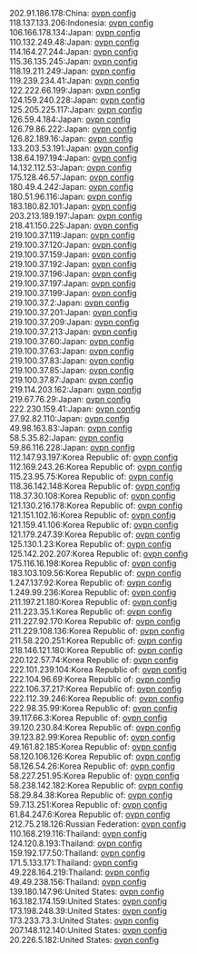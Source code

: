 202.91.186.178:China: [ovpn config](vpn/202_91_186_178.ovpn)  
118.137.133.206:Indonesia: [ovpn config](vpn/118_137_133_206.ovpn)  
106.166.178.134:Japan: [ovpn config](vpn/106_166_178_134.ovpn)  
110.132.249.48:Japan: [ovpn config](vpn/110_132_249_48.ovpn)  
114.164.27.244:Japan: [ovpn config](vpn/114_164_27_244.ovpn)  
115.36.135.245:Japan: [ovpn config](vpn/115_36_135_245.ovpn)  
118.19.211.249:Japan: [ovpn config](vpn/118_19_211_249.ovpn)  
119.239.234.41:Japan: [ovpn config](vpn/119_239_234_41.ovpn)  
122.222.66.199:Japan: [ovpn config](vpn/122_222_66_199.ovpn)  
124.159.240.228:Japan: [ovpn config](vpn/124_159_240_228.ovpn)  
125.205.225.117:Japan: [ovpn config](vpn/125_205_225_117.ovpn)  
126.59.4.184:Japan: [ovpn config](vpn/126_59_4_184.ovpn)  
126.79.86.222:Japan: [ovpn config](vpn/126_79_86_222.ovpn)  
126.82.189.16:Japan: [ovpn config](vpn/126_82_189_16.ovpn)  
133.203.53.191:Japan: [ovpn config](vpn/133_203_53_191.ovpn)  
138.64.197.194:Japan: [ovpn config](vpn/138_64_197_194.ovpn)  
14.132.112.53:Japan: [ovpn config](vpn/14_132_112_53.ovpn)  
175.128.46.57:Japan: [ovpn config](vpn/175_128_46_57.ovpn)  
180.49.4.242:Japan: [ovpn config](vpn/180_49_4_242.ovpn)  
180.51.96.116:Japan: [ovpn config](vpn/180_51_96_116.ovpn)  
183.180.82.101:Japan: [ovpn config](vpn/183_180_82_101.ovpn)  
203.213.189.197:Japan: [ovpn config](vpn/203_213_189_197.ovpn)  
218.41.150.225:Japan: [ovpn config](vpn/218_41_150_225.ovpn)  
219.100.37.119:Japan: [ovpn config](vpn/219_100_37_119.ovpn)  
219.100.37.120:Japan: [ovpn config](vpn/219_100_37_120.ovpn)  
219.100.37.159:Japan: [ovpn config](vpn/219_100_37_159.ovpn)  
219.100.37.192:Japan: [ovpn config](vpn/219_100_37_192.ovpn)  
219.100.37.196:Japan: [ovpn config](vpn/219_100_37_196.ovpn)  
219.100.37.197:Japan: [ovpn config](vpn/219_100_37_197.ovpn)  
219.100.37.199:Japan: [ovpn config](vpn/219_100_37_199.ovpn)  
219.100.37.2:Japan: [ovpn config](vpn/219_100_37_2.ovpn)  
219.100.37.201:Japan: [ovpn config](vpn/219_100_37_201.ovpn)  
219.100.37.209:Japan: [ovpn config](vpn/219_100_37_209.ovpn)  
219.100.37.213:Japan: [ovpn config](vpn/219_100_37_213.ovpn)  
219.100.37.60:Japan: [ovpn config](vpn/219_100_37_60.ovpn)  
219.100.37.63:Japan: [ovpn config](vpn/219_100_37_63.ovpn)  
219.100.37.83:Japan: [ovpn config](vpn/219_100_37_83.ovpn)  
219.100.37.85:Japan: [ovpn config](vpn/219_100_37_85.ovpn)  
219.100.37.87:Japan: [ovpn config](vpn/219_100_37_87.ovpn)  
219.114.203.162:Japan: [ovpn config](vpn/219_114_203_162.ovpn)  
219.67.76.29:Japan: [ovpn config](vpn/219_67_76_29.ovpn)  
222.230.159.41:Japan: [ovpn config](vpn/222_230_159_41.ovpn)  
27.92.82.110:Japan: [ovpn config](vpn/27_92_82_110.ovpn)  
49.98.163.83:Japan: [ovpn config](vpn/49_98_163_83.ovpn)  
58.5.35.82:Japan: [ovpn config](vpn/58_5_35_82.ovpn)  
59.86.116.228:Japan: [ovpn config](vpn/59_86_116_228.ovpn)  
112.147.93.197:Korea Republic of: [ovpn config](vpn/112_147_93_197.ovpn)  
112.169.243.26:Korea Republic of: [ovpn config](vpn/112_169_243_26.ovpn)  
115.23.95.75:Korea Republic of: [ovpn config](vpn/115_23_95_75.ovpn)  
118.36.142.148:Korea Republic of: [ovpn config](vpn/118_36_142_148.ovpn)  
118.37.30.108:Korea Republic of: [ovpn config](vpn/118_37_30_108.ovpn)  
121.130.216.178:Korea Republic of: [ovpn config](vpn/121_130_216_178.ovpn)  
121.151.102.16:Korea Republic of: [ovpn config](vpn/121_151_102_16.ovpn)  
121.159.41.106:Korea Republic of: [ovpn config](vpn/121_159_41_106.ovpn)  
121.179.247.39:Korea Republic of: [ovpn config](vpn/121_179_247_39.ovpn)  
125.130.1.23:Korea Republic of: [ovpn config](vpn/125_130_1_23.ovpn)  
125.142.202.207:Korea Republic of: [ovpn config](vpn/125_142_202_207.ovpn)  
175.116.16.198:Korea Republic of: [ovpn config](vpn/175_116_16_198.ovpn)  
183.103.109.56:Korea Republic of: [ovpn config](vpn/183_103_109_56.ovpn)  
1.247.137.92:Korea Republic of: [ovpn config](vpn/1_247_137_92.ovpn)  
1.249.99.236:Korea Republic of: [ovpn config](vpn/1_249_99_236.ovpn)  
211.197.21.180:Korea Republic of: [ovpn config](vpn/211_197_21_180.ovpn)  
211.223.35.1:Korea Republic of: [ovpn config](vpn/211_223_35_1.ovpn)  
211.227.92.170:Korea Republic of: [ovpn config](vpn/211_227_92_170.ovpn)  
211.229.108.136:Korea Republic of: [ovpn config](vpn/211_229_108_136.ovpn)  
211.58.220.251:Korea Republic of: [ovpn config](vpn/211_58_220_251.ovpn)  
218.146.121.180:Korea Republic of: [ovpn config](vpn/218_146_121_180.ovpn)  
220.122.57.74:Korea Republic of: [ovpn config](vpn/220_122_57_74.ovpn)  
222.101.239.104:Korea Republic of: [ovpn config](vpn/222_101_239_104.ovpn)  
222.104.96.69:Korea Republic of: [ovpn config](vpn/222_104_96_69.ovpn)  
222.106.37.217:Korea Republic of: [ovpn config](vpn/222_106_37_217.ovpn)  
222.112.39.246:Korea Republic of: [ovpn config](vpn/222_112_39_246.ovpn)  
222.98.35.99:Korea Republic of: [ovpn config](vpn/222_98_35_99.ovpn)  
39.117.66.3:Korea Republic of: [ovpn config](vpn/39_117_66_3.ovpn)  
39.120.230.84:Korea Republic of: [ovpn config](vpn/39_120_230_84.ovpn)  
39.123.82.99:Korea Republic of: [ovpn config](vpn/39_123_82_99.ovpn)  
49.161.82.185:Korea Republic of: [ovpn config](vpn/49_161_82_185.ovpn)  
58.120.106.126:Korea Republic of: [ovpn config](vpn/58_120_106_126.ovpn)  
58.126.54.26:Korea Republic of: [ovpn config](vpn/58_126_54_26.ovpn)  
58.227.251.95:Korea Republic of: [ovpn config](vpn/58_227_251_95.ovpn)  
58.238.142.182:Korea Republic of: [ovpn config](vpn/58_238_142_182.ovpn)  
58.29.84.38:Korea Republic of: [ovpn config](vpn/58_29_84_38.ovpn)  
59.7.13.251:Korea Republic of: [ovpn config](vpn/59_7_13_251.ovpn)  
61.84.247.6:Korea Republic of: [ovpn config](vpn/61_84_247_6.ovpn)  
212.75.218.126:Russian Federation: [ovpn config](vpn/212_75_218_126.ovpn)  
110.168.219.116:Thailand: [ovpn config](vpn/110_168_219_116.ovpn)  
124.120.8.193:Thailand: [ovpn config](vpn/124_120_8_193.ovpn)  
159.192.177.50:Thailand: [ovpn config](vpn/159_192_177_50.ovpn)  
171.5.133.171:Thailand: [ovpn config](vpn/171_5_133_171.ovpn)  
49.228.164.219:Thailand: [ovpn config](vpn/49_228_164_219.ovpn)  
49.49.238.156:Thailand: [ovpn config](vpn/49_49_238_156.ovpn)  
139.180.147.96:United States: [ovpn config](vpn/139_180_147_96.ovpn)  
163.182.174.159:United States: [ovpn config](vpn/163_182_174_159.ovpn)  
173.198.248.39:United States: [ovpn config](vpn/173_198_248_39.ovpn)  
173.233.73.3:United States: [ovpn config](vpn/173_233_73_3.ovpn)  
207.148.112.140:United States: [ovpn config](vpn/207_148_112_140.ovpn)  
20.226.5.182:United States: [ovpn config](vpn/20_226_5_182.ovpn)  

